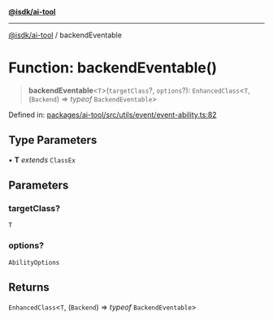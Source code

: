 [**@isdk/ai-tool**](../README.md)

***

[@isdk/ai-tool](../globals.md) / backendEventable

# Function: backendEventable()

> **backendEventable**\<`T`\>(`targetClass`?, `options`?): `EnhancedClass`\<`T`, (`Backend`) => *typeof* `BackendEventable`\>

Defined in: [packages/ai-tool/src/utils/event/event-ability.ts:82](https://github.com/isdk/ai-tool.js/blob/b0ee9498dddfa5222989cf00502bb34c601df743/src/utils/event/event-ability.ts#L82)

## Type Parameters

• **T** *extends* `ClassEx`

## Parameters

### targetClass?

`T`

### options?

`AbilityOptions`

## Returns

`EnhancedClass`\<`T`, (`Backend`) => *typeof* `BackendEventable`\>
